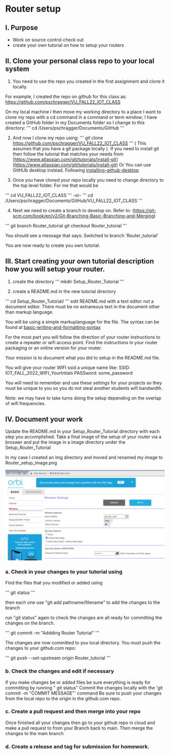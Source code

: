 # Router setup


## I. Purpose

 - Work on source control check out
 - create your own tutorial on how to setup your routers


##  II. Clone your personal class repo to your local system

1. You need to use the repo you created in the first assignment and clone it locally.

For example, I created the repo on github for this class as:
https://github.com/pschragger/VU_FALL22_IOT_CLASS

On my local machine I then move my working directory to a place I want to clone my repo with a cd command in a command or term window;
I have created a GitHub folder in my Documents folder so I change to this directory:
'''
 cd /Users/pschragger/Documents/GitHub
'''

2. And now I clone my repo using:
'''
git clone https://github.com/pschragger/VU_FALL22_IOT_CLASS
'''
( This assumes that you have a git package locally ). If you need to install git then follow the tutorial that matches your needs from [https://www.atlassian.com/git/tutorials/install-git](https://www.atlassian.com/git/tutorials/install-git)
Or You can use GitHUb desktop instead. Following
[installing-github-desktop](https://docs.github.com/en/desktop/installing-and-configuring-github-desktop/installing-and-authenticating-to-github-desktop/installing-github-desktop)

3. Once you have cloned your repo locally you need to change directory to the top level folder.  For me that would be

'''
cd VU_FALL22_IOT_CLASS
'''
-or-
'''
cd /Users/pschragger/Documents/GitHub/VU_FALL22_IOT_CLASS
'''

4. Next we need to create a branch to develop on.  Refer to: 
(https://git-scm.com/book/en/v2/Git-Branching-Basic-Branching-and-Merging)

'''
git branch Router_tutorial 
git checkout Router_tutorial
'''

You should see a message that says: Switched to branch 'Router_tutorial'

 You are now ready to create you own tutorial.

##  III. Start creating your own tutorial description how you will setup your router.


1. create the directory
'''
mkdir Setup_Router_Tutorial
'''

2. create a README.md in the new tutorial directory

'''
cd Setup_Router_Tutorial/
'''
edit README.md with a text editor not a document editor.  There must be no extraneous text in the document other than markup language.

You will be using a simple markuplanguage for the file.  The syntax can be found at 
[basic-writing-and-formatting-syntax](https://docs.github.com/en/get-started/writing-on-github/getting-started-with-writing-and-formatting-on-github/basic-writing-and-formatting-syntax)


For the most part you will follow the direction of your router instructions to create a repeater or wifi access point.  Find the instructions in your router packaging or an online version for your router.

Your mission is to document what you did to setup in the README.md file.

You will give your router WIFI ssid a unique name  like:
SSID: IOT_FALL_2022_WIFI_YourIntials
PASSword:  some_password

You will need to remember and use these settings for your projects so they must be unique to you so you do not steal another students wifi bandwidth.

Note: we may have to take turns doing the setup depending on the overlap of wifi frequencies.

## IV. Document your work

Update the README.md in your Setup_Router_Tutorial directory with each step you accomplished.  Take a final image of the setup of your router via a broswer and put the image in a image directory under the Setup_Router_Tutorial

In my case I created an img directory and moved and renamed my image to
Router_setup_image.png

![router setup](./img/Router_setup_image.png)

### a. Check in your changes to your tutorial using

Find the files that you modified or added using

'''
git status
'''

then each one use "git add pathname/filename"  to add the changes to the branch

run "git status" again to check the changes are all ready for committing the changes on the branch.

'''
git commit -m "Addding Router Tutorial"
'''

The changes are now committed to you local directory.  You must push the changes to your github.com repo:

'''
git push --set-upstream origin Router_tutorial
'''

### b. Check the changes and edit if necessary

If you make changes be or added files be sure everything is ready for committing by running " git status"
Commit the changes locally with the 'git commit -m "COMMIT MESSAGE"' command
Be sure to push your changes from the local repo to the origin in the github.com repo.

### c. Create a pull request and then merge into your repo
Once finished all your changes then go  to your github repo in cloud and make a pull request to from your Branch back to main.
Then merge the changes to the main branch

### d. Create a release and tag for submission for homework.

